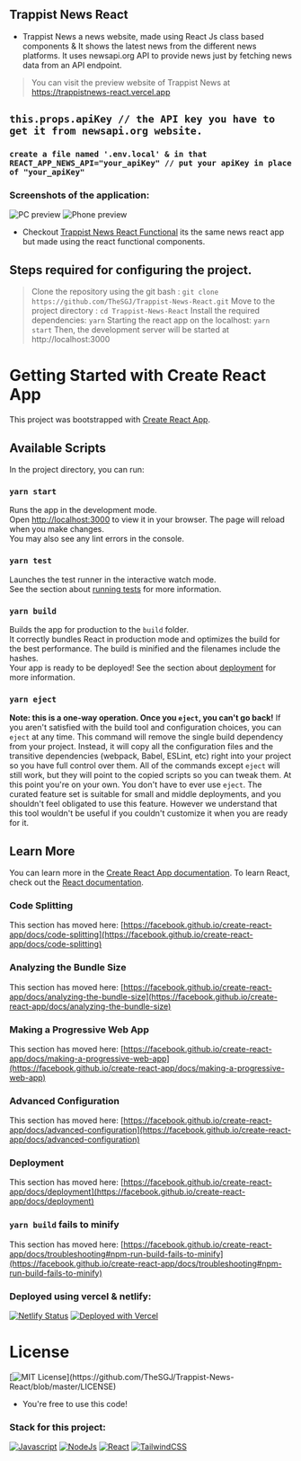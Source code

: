 ## Trappist News React
- Trappist News a news website, made using React Js class based components & It shows the latest news from the different news platforms. It uses newsapi.org API to provide news just by fetching news data from an API endpoint.
> You can visit the preview website of Trappist News at https://trappistnews-react.vercel.app
## `this.props.apiKey // the API key you have to get it from newsapi.org website.`
### `create a file named '.env.local' & in that REACT_APP_NEWS_API="your_apiKey" // put your apiKey in place of "your_apiKey"`
### Screenshots of the application:
![PC preview](https://cdn.jsdelivr.net/gh/thesgj/Trappist-News-React/img/local-pc.png)
![Phone preview](https://cdn.jsdelivr.net/gh/thesgj/Trappist-News-React/img/local-phone.png)
- Checkout [Trappist News React Functional](https://github.com/TheSGJ/Trappist-News-React-Functional) its the same news react app but made using the react functional components.
## Steps required for configuring the project.
> Clone the repository using the git bash :
```git clone https://github.com/TheSGJ/Trappist-News-React.git```
> Move to the project directory :
```cd Trappist-News-React```
> Install the required dependencies:
```yarn```
> Starting the react app on the localhost:
```yarn start```
> Then, the development server will be started at http://localhost:3000

# Getting Started with Create React App
This project was bootstrapped with [Create React App](https://github.com/facebook/create-react-app).
## Available Scripts
In the project directory, you can run:
### `yarn start`
Runs the app in the development mode.\
Open [http://localhost:3000](http://localhost:3000) to view it in your browser.
The page will reload when you make changes.\
You may also see any lint errors in the console.
### `yarn test`
Launches the test runner in the interactive watch mode.\
See the section about [running tests](https://facebook.github.io/create-react-app/docs/running-tests) for more information.
### `yarn build`
Builds the app for production to the `build` folder.\
It correctly bundles React in production mode and optimizes the build for the best performance.
The build is minified and the filenames include the hashes.\
Your app is ready to be deployed!
See the section about [deployment](https://facebook.github.io/create-react-app/docs/deployment) for more information.
### `yarn eject`
**Note: this is a one-way operation. Once you `eject`, you can't go back!**
If you aren't satisfied with the build tool and configuration choices, you can `eject` at any time. This command will remove the single build dependency from your project.
Instead, it will copy all the configuration files and the transitive dependencies (webpack, Babel, ESLint, etc) right into your project so you have full control over them. All of the commands except `eject` will still work, but they will point to the copied scripts so you can tweak them. At this point you're on your own.
You don't have to ever use `eject`. The curated feature set is suitable for small and middle deployments, and you shouldn't feel obligated to use this feature. However we understand that this tool wouldn't be useful if you couldn't customize it when you are ready for it.
## Learn More
You can learn more in the [Create React App documentation](https://facebook.github.io/create-react-app/docs/getting-started).
To learn React, check out the [React documentation](https://reactjs.org/).
### Code Splitting
This section has moved here: [https://facebook.github.io/create-react-app/docs/code-splitting](https://facebook.github.io/create-react-app/docs/code-splitting)
### Analyzing the Bundle Size
This section has moved here: [https://facebook.github.io/create-react-app/docs/analyzing-the-bundle-size](https://facebook.github.io/create-react-app/docs/analyzing-the-bundle-size)
### Making a Progressive Web App
This section has moved here: [https://facebook.github.io/create-react-app/docs/making-a-progressive-web-app](https://facebook.github.io/create-react-app/docs/making-a-progressive-web-app)
### Advanced Configuration
This section has moved here: [https://facebook.github.io/create-react-app/docs/advanced-configuration](https://facebook.github.io/create-react-app/docs/advanced-configuration)
### Deployment
This section has moved here: [https://facebook.github.io/create-react-app/docs/deployment](https://facebook.github.io/create-react-app/docs/deployment)
### `yarn build` fails to minify
This section has moved here: [https://facebook.github.io/create-react-app/docs/troubleshooting#npm-run-build-fails-to-minify](https://facebook.github.io/create-react-app/docs/troubleshooting#npm-run-build-fails-to-minify)

### Deployed using vercel & netlify:
[![Netlify Status](https://api.netlify.com/api/v1/badges/864912d0-3eab-4a64-9810-0a464a5d1f19/deploy-status)](https://trappistnews.netlify.app/)
[![Deployed with Vercel](https://vercel.com/button)](https://trappistnews.vercel.app/)

# License
[![MIT License](https://img.shields.io/apm/l/atomic-design-ui.svg?)](https://github.com/TheSGJ/Trappist-News-React/blob/master/LICENSE)
- You're free to use this code!

### Stack for this project:
[![Javascript](https://img.shields.io/badge/JavaScript-323330?style=for-the-badge&logo=javascript&logoColor=F7DF1E)](https://www.w3.org/wiki/The_web_standards_model_-_HTML_CSS_and_JavaScript)
[![NodeJs](https://img.shields.io/badge/Node.js-43853D?style=for-the-badge&logo=node.js&logoColor=white)](https://nodejs.org/en/)
[![React](https://img.shields.io/badge/React-20232A?style=for-the-badge&logo=react&logoColor=61DAFB)](https://reactjs.org/)
[![TailwindCSS](https://img.shields.io/badge/Tailwind_CSS-38B2AC?style=for-the-badge&logo=tailwind-css&logoColor=white)](https://tailwindcss.com/)